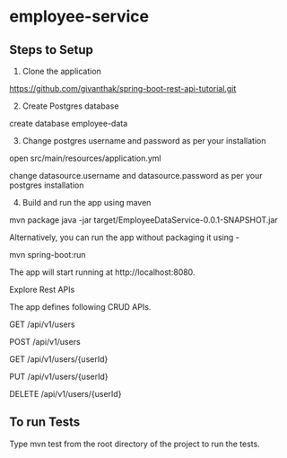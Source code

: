 # employee-service

## Steps to Setup

1. Clone the application

https://github.com/givanthak/spring-boot-rest-api-tutorial.git

2. Create Postgres database

create database employee-data

3. Change postgres username and password as per your installation

open src/main/resources/application.yml

change datasource.username and datasource.password as per your postgres installation

4. Build and run the app using maven

mvn package
java -jar target/EmployeeDataService-0.0.1-SNAPSHOT.jar

Alternatively, you can run the app without packaging it using -

mvn spring-boot:run

The app will start running at http://localhost:8080.

Explore Rest APIs

The app defines following CRUD APIs.

GET /api/v1/users

POST /api/v1/users

GET /api/v1/users/{userId}

PUT /api/v1/users/{userId}

DELETE /api/v1/users/{userId}

## To run Tests
Type mvn test from the root directory of the project to run the tests.
